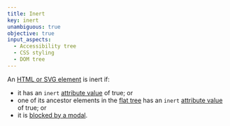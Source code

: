 ```yaml
---
title: Inert
key: inert
unambiguous: true
objective: true
input_aspects:
  - Accessibility tree
  - CSS styling
  - DOM tree
---
```


An [HTML or SVG element][] is inert if:

- it has an `inert` [attribute value][] of true; or
- one of its ancestor elements in the [flat tree][] has an `inert` [attribute value][] of true; or
- it is [blocked by a modal][].

[html or svg element]: #namespaced-element 'Definition of HTML or SVG element'
[attribute value]: #attribute-value 'Definition of Attribute value'
[blocked by a modal]: https://html.spec.whatwg.org/multipage/interaction.html#blocked-by-a-modal-dialog
[flat tree]: https://drafts.csswg.org/css-scoping/#flat-tree 'Definition of flat tree'
